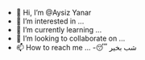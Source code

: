 - 👋 Hi, I’m @Aysiz Yanar
- 👀 I’m interested in ...
- 🌱 I’m currently learning ...
- 💞️ I’m looking to collaborate on ...
- 📫 How to reach me ...
-😴 شب بخیر
<!---
Aysiz/Aysiz is a ✨ special ✨ repository because its `README.md` (this file) appears on your GitHub profile.
You can click the Preview link to take a look at your changes.
--->
